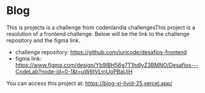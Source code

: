 # Blog
This is projects is a challenge from codenlandia challengesThis project is a resolution of a frontend challenge. Below will be the link to the challenge repository and the figma link.

- challenge repository: https://github.com/iuricode/desafios-frontend
- figma link: https://www.figma.com/design/Yb9IBH56g7T1hdIyZ3BMNO/Desafios---CodeLab?node-id=0-1&t=uW6tVLmUoPBaUjH

You can access this project at: https://blog-xi-livid-25.vercel.app/
